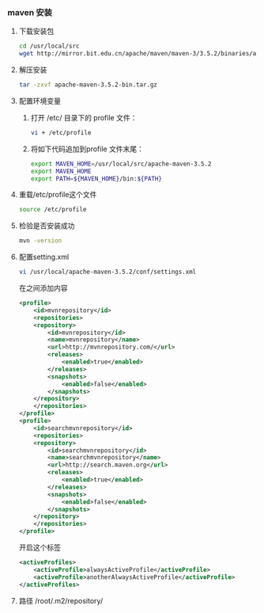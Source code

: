 ### **maven 安装**

1. 下载安装包
    ```bash
    cd /usr/local/src
    wget http://mirror.bit.edu.cn/apache/maven/maven-3/3.5.2/binaries/apache-maven-3.5.2-bin.tar.gz    
    ```
2. 解压安装
    ```bash
    tar -zxvf apache-maven-3.5.2-bin.tar.gz 
    ```
3. 配置环境变量

    1. 打开 /etc/ 目录下的 profile 文件：
        ```bash
        vi + /etc/profile
        ```
    2. 将如下代码追加到profile 文件末尾：
        ```bash
        export MAVEN_HOME=/usr/local/src/apache-maven-3.5.2
        export MAVEN_HOME
        export PATH=${MAVEN_HOME}/bin:${PATH}
        ```
4. 重载/etc/profile这个文件
    ```bash
    source /etc/profile
    ```
5. 检验是否安装成功
    ```bash
    mvn -version
    ```
6. 配置setting.xml
    ```bash
    vi /usr/local/apache-maven-3.5.2/conf/settings.xml
    ```
    在<profiles></profiles>之间添加内容
    ```xml
    <profile> 
        <id>mvnrepository</id> 
        <repositories> 
        <repository> 
            <id>mvnrepository</id> 
            <name>mvnrepository</name> 
            <url>http://mvnrepository.com/</url> 
            <releases>  
                <enabled>true</enabled>  
            </releases>  
            <snapshots>  
                <enabled>false</enabled>  
            </snapshots> 
        </repository> 
        </repositories> 
    </profile>
    <profile> 
        <id>searchmvnrepository</id> 
        <repositories> 
        <repository> 
            <id>searchmvnrepository</id> 
            <name>searchmvnrepository</name> 
            <url>http://search.maven.org</url> 
            <releases>  
                <enabled>true</enabled>  
            </releases>  
            <snapshots>  
                <enabled>false</enabled>  
            </snapshots> 
        </repository> 
        </repositories> 
    </profile>   
    ```
    开启这个标签
    ```xml
    <activeProfiles>
        <activeProfile>alwaysActiveProfile</activeProfile>
        <activeProfile>anotherAlwaysActiveProfile</activeProfile>
    </activeProfiles>
    ```
6. 路径
    /root/.m2/repository/